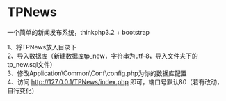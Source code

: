 # TPNews
一个简单的新闻发布系统，thinkphp3.2 + bootstrap

1、将TPNews放入目录下  
2、导入数据库（新建数据库tp_new，字符串为utf-8，导入文件夹下的tp_new.sql文件）  
3、修改Application\Common\Conf\config.php为你的数据库配置  
4、访问 http://127.0.0.1/TPNews/index.php 即可，端口号默认80（若有改动，自行变化）  
